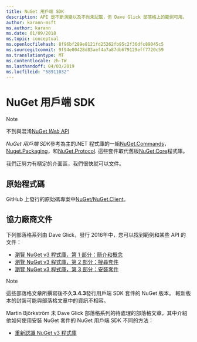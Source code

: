 ```yaml
---
title: NuGet 用戶端 SDK
description: API 是不斷演變以及不尚未記載，但 Dave Glick 部落格上的範例可用。
author: karann-msft
ms.author: karann
ms.date: 01/09/2018
ms.topic: conceptual
ms.openlocfilehash: 8f96bf289e8121fd25262fb95c2f36dfc89045c5
ms.sourcegitcommit: 9f94e00428d83aef4a7a87db679129eff7720c59
ms.translationtype: MT
ms.contentlocale: zh-TW
ms.lasthandoff: 04/03/2019
ms.locfileid: "58911032"
---
```

# <a name="nuget-client-sdk"></a>NuGet 用戶端 SDK

> [!Note]
> 不到與混淆[NuGet *Web* API](https://docs.microsoft.com/en-us/nuget/api/overview)

*NuGet 用戶端 SDK*參考為主的.NET 程式庫的一組[NuGet.Commands](https://www.nuget.org/packages/NuGet.Commands)， [Nuget.Packaging](https://www.nuget.org/packages/NuGet.Packaging)，和[NuGet.Protocol](https://www.nuget.org/packages/NuGet.Protocol). 這些套件取代舊版[NuGet.Core](https://www.nuget.org/packages/NuGet.Core/)程式庫。

我們正努力有穩定的介面區，我們很快就可以文件。

## <a name="source-code"></a>原始程式碼

GitHub 上發行的原始碼專案中[NuGet/NuGet.Client](https://github.com/NuGet/NuGet.Client)。

## <a name="third-party-documentation"></a>協力廠商文件

下列部落格系列由 Dave Glick，發行 2016年中，您可以找到範例和某些 API 的文件：

- [瀏覽 NuGet v3 程式庫，第 1 部分：簡介和概念](http://daveaglick.com/posts/exploring-the-nuget-v3-libraries-part-1)
- [瀏覽 NuGet v3 程式庫，第 2 部分：搜尋套件](http://daveaglick.com/posts/exploring-the-nuget-v3-libraries-part-2)
- [瀏覽 NuGet v3 程式庫，第 3 部分：安裝套件](http://daveaglick.com/posts/exploring-the-nuget-v3-libraries-part-3)

> [!Note]
> 這些部落格文章所撰寫後不久**3.4.3**發行用戶端 SDK 套件的 NuGet 版本。
> 較新版本的封裝可能與部落格文章中的資訊不相容。

Martin Björkström 未 Dave Glick 部落格系列的待處理的部落格文章，其中介紹他如何使用安裝 NuGet 套件的 NuGet 用戶端 SDK 不同的方法：

- [重新認識 NuGet v3 程式庫](https://martinbjorkstrom.com/posts/2018-09-19-revisiting-nuget-client-libraries)
